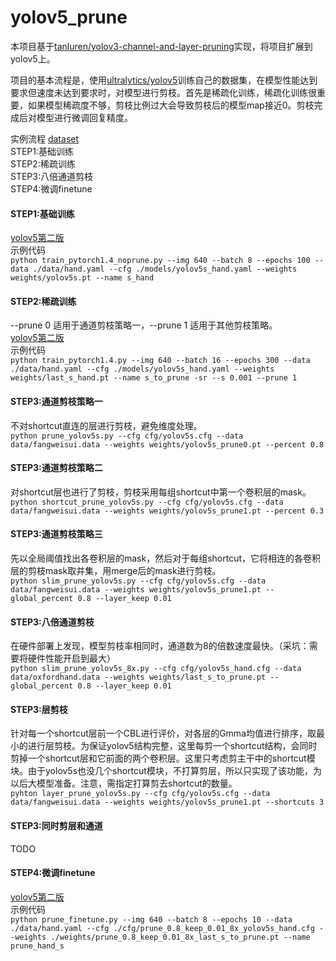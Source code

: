 # yolov5_prune
本项目基于[tanluren/yolov3-channel-and-layer-pruning](https://github.com/tanluren/yolov3-channel-and-layer-pruning)实现，将项目扩展到yolov5上。

项目的基本流程是，使用[ultralytics/yolov5](https://github.com/ultralytics/yolov5)训练自己的数据集，在模型性能达到要求但速度未达到要求时，对模型进行剪枝。首先是稀疏化训练，稀疏化训练很重要，如果模型稀疏度不够，剪枝比例过大会导致剪枝后的模型map接近0。剪枝完成后对模型进行微调回复精度。


实例流程
[dataset](http://www.robots.ox.ac.uk/~vgg/data/hands/downloads/hand_dataset.tar.gz)<br>
STEP1:基础训练<br>
STEP2:稀疏训练<br>
STEP3:八倍通道剪枝<br>
STEP4:微调finetune<br>

#### STEP1:基础训练
[yolov5第二版](https://github.com/ZJU-lishuang/yolov5) <br>
示例代码 <br>
`python train_pytorch1.4_noprune.py --img 640 --batch 8 --epochs 100 --data ./data/hand.yaml --cfg ./models/yolov5s_hand.yaml --weights weights/yolov5s.pt --name s_hand`

#### STEP2:稀疏训练
--prune 0 适用于通道剪枝策略一，--prune 1 适用于其他剪枝策略。<br>
[yolov5第二版](https://github.com/ZJU-lishuang/yolov5)<br>
示例代码<br>
`python train_pytorch1.4.py --img 640 --batch 16 --epochs 300 --data ./data/hand.yaml --cfg ./models/yolov5s_hand.yaml --weights weights/last_s_hand.pt --name s_to_prune -sr --s 0.001 --prune 1`

#### STEP3:通道剪枝策略一
不对shortcut直连的层进行剪枝，避免维度处理。<br>
`python prune_yolov5s.py --cfg cfg/yolov5s.cfg --data data/fangweisui.data --weights weights/yolov5s_prune0.pt --percent 0.8`

#### STEP3:通道剪枝策略二
对shortcut层也进行了剪枝，剪枝采用每组shortcut中第一个卷积层的mask。<br>
`python shortcut_prune_yolov5s.py --cfg cfg/yolov5s.cfg --data data/fangweisui.data --weights weights/yolov5s_prune1.pt --percent 0.3`

#### STEP3:通道剪枝策略三
先以全局阈值找出各卷积层的mask，然后对于每组shortcut，它将相连的各卷积层的剪枝mask取并集，用merge后的mask进行剪枝。<br>
`python slim_prune_yolov5s.py --cfg cfg/yolov5s.cfg --data data/fangweisui.data --weights weights/yolov5s_prune1.pt --global_percent 0.8 --layer_keep 0.01`

#### STEP3:八倍通道剪枝
在硬件部署上发现，模型剪枝率相同时，通道数为8的倍数速度最快。（采坑：需要将硬件性能开启到最大）<br>
`python slim_prune_yolov5s_8x.py --cfg cfg/yolov5s_hand.cfg --data data/oxfordhand.data --weights weights/last_s_to_prune.pt --global_percent 0.8 --layer_keep 0.01`

#### STEP3:层剪枝
针对每一个shortcut层前一个CBL进行评价，对各层的Gmma均值进行排序，取最小的进行层剪枝。为保证yolov5结构完整，这里每剪一个shortcut结构，会同时剪掉一个shortcut层和它前面的两个卷积层。这里只考虑剪主干中的shortcut模块。由于yolov5s也没几个shortcut模块，不打算剪层，所以只实现了该功能，为以后大模型准备。注意，需指定打算剪去shortcut的数量。<br>
`pyhton layer_prune_yolov5s.py --cfg cfg/yolov5s.cfg --data data/fangweisui.data --weights weights/yolov5s_prune1.pt --shortcuts 3`

#### STEP3:同时剪层和通道
TODO

#### STEP4:微调finetune
[yolov5第二版](https://github.com/ZJU-lishuang/yolov5)<br>
示例代码<br>
`python prune_finetune.py --img 640 --batch 8 --epochs 10 --data ./data/hand.yaml --cfg ./cfg/prune_0.8_keep_0.01_8x_yolov5s_hand.cfg --weights ./weights/prune_0.8_keep_0.01_8x_last_s_to_prune.pt --name prune_hand_s`




